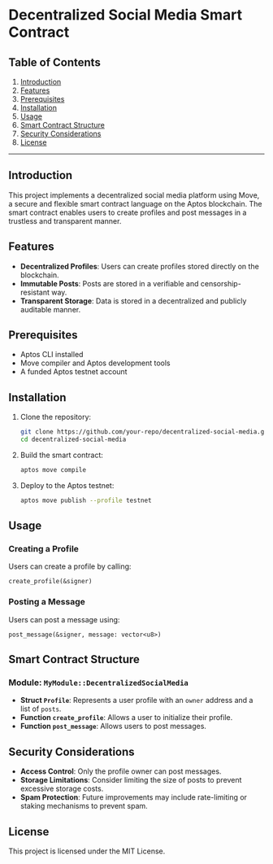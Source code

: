 # Decentralized Social Media Smart Contract

## Table of Contents
1. [Introduction](#introduction)
2. [Features](#features)
3. [Prerequisites](#prerequisites)
4. [Installation](#installation)
5. [Usage](#usage)
6. [Smart Contract Structure](#smart-contract-structure)
7. [Security Considerations](#security-considerations)
8. [License](#license)

---

## Introduction
This project implements a decentralized social media platform using Move, a secure and flexible smart contract language on the Aptos blockchain. The smart contract enables users to create profiles and post messages in a trustless and transparent manner.

## Features
- **Decentralized Profiles**: Users can create profiles stored directly on the blockchain.
- **Immutable Posts**: Posts are stored in a verifiable and censorship-resistant way.
- **Transparent Storage**: Data is stored in a decentralized and publicly auditable manner.

## Prerequisites
- Aptos CLI installed
- Move compiler and Aptos development tools
- A funded Aptos testnet account

## Installation
1. Clone the repository:
   ```sh
   git clone https://github.com/your-repo/decentralized-social-media.git
   cd decentralized-social-media
   ```
2. Build the smart contract:
   ```sh
   aptos move compile
   ```
3. Deploy to the Aptos testnet:
   ```sh
   aptos move publish --profile testnet
   ```

## Usage
### Creating a Profile
Users can create a profile by calling:
```move
create_profile(&signer)
```

### Posting a Message
Users can post a message using:
```move
post_message(&signer, message: vector<u8>)
```

## Smart Contract Structure
### Module: `MyModule::DecentralizedSocialMedia`
- **Struct `Profile`**: Represents a user profile with an `owner` address and a list of `posts`.
- **Function `create_profile`**: Allows a user to initialize their profile.
- **Function `post_message`**: Allows users to post messages.

## Security Considerations
- **Access Control**: Only the profile owner can post messages.
- **Storage Limitations**: Consider limiting the size of posts to prevent excessive storage costs.
- **Spam Protection**: Future improvements may include rate-limiting or staking mechanisms to prevent spam.

## License
This project is licensed under the MIT License.

